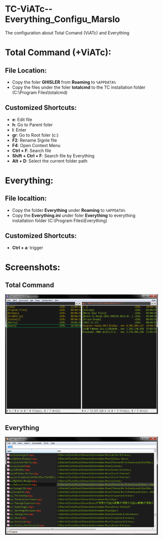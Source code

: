 TC-ViATc--Everything_Configu_Marslo
===================================

The configuration about Total Comand (ViATc) and Everything

# Total Command (+ViATc):
## File Location:
- Copy the foler **GHISLER** from **Roaming** to `%APPDATA%`
- Copy the files under the foler **totalcmd** to the TC installation folder (C:\Program Files\totalcmd)

## Customized Shortcuts:
- **e**: Edit file
- **h**: Go to Parent foler
- **l**: Enter
- **gr**: Go to Root foler (c:\)
- **F2**: Rename Signle file
- **F4**: Open Context Menu
- **Ctrl + F**: Search file
- **Shift + Ctrl + F**: Search file by Everything
- **Alt + D**: Select the current folder path

# Everything:
## File localtion:
- Copy the folder **Everything** under **Roaming** to `%APPDATA%`
- Copy the **Everything.ini** under foler **Everything** to everything installation folder (C:\Program Files\Everything)
## Customized Shortcuts:
- **Ctrl + a**: trigger


# Screenshots:
## Total Command
![VIATC_Marslo](https://github.com/woainvzu/TC_ViATc--Everything_Configu_Marslo/blob/master/Images/Total_Command.png?raw=true)
## Everything
![Everything_Marslo](https://github.com/woainvzu/TC_ViATc--Everything_Configu_Marslo/blob/master/Images/Everything.png?raw=true)
